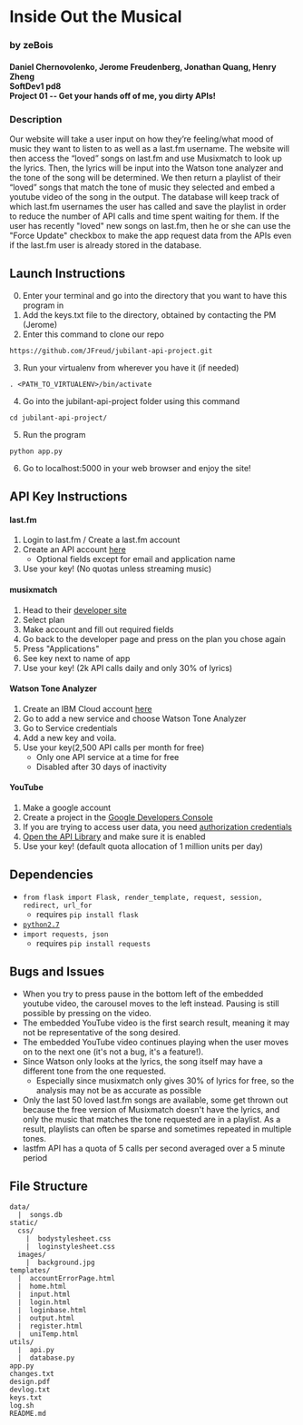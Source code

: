 # Inside Out the Musical
### by zeBois
#### Daniel Chernovolenko, Jerome Freudenberg, Jonathan Quang, Henry Zheng<br>SoftDev1 pd8<br>Project 01 -- Get your hands off of me, you dirty APIs!

### Description

Our website will take a user input on how they’re feeling/what mood of music they want to listen to as well as a last.fm username. The website will then access the “loved” songs on last.fm and use Musixmatch to look up the lyrics. Then, the lyrics will be input into the Watson tone analyzer and the tone of the song will be determined. We then return a playlist of their “loved” songs that match the tone of music they selected and embed a youtube video of the song in the output. The database will keep track of which last.fm usernames the user has called and save the playlist in order to reduce the number of API calls and time spent waiting for them. If the user has recently "loved" new songs on last.fm, then he or she can use the "Force Update" checkbox to make the app request data from the APIs even if the last.fm user is already stored in the database.

## Launch Instructions


0. Enter your terminal and go into the directory that you want to have this program in
1. Add the keys.txt file to the directory, obtained by contacting the PM (Jerome)
2. Enter this command to clone our repo
```
https://github.com/JFreud/jubilant-api-project.git
```
3. Run your virtualenv from wherever you have it (if needed)
```
. <PATH_TO_VIRTUALENV>/bin/activate
```
4. Go into the jubilant-api-project folder using this command
```
cd jubilant-api-project/
```
5. Run the program
```
python app.py
```
6. Go to localhost:5000 in your web browser and enjoy the site!


## API Key Instructions

#### last.fm
1. Login to last.fm / Create a last.fm account
1. Create an API account [here](https://www.last.fm/api/account/create)
    * Optional fields except for email and application name
2. Use your key! (No quotas unless streaming music)
#### musixmatch
1. Head to their [developer site](https://developer.musixmatch.com/plans)
2. Select plan
3. Make account and fill out required fields
4. Go back to the developer page and press on the plan you chose again
5. Press "Applications"
6. See key next to name of app
5. Use your key! (2k API calls daily and only 30% of lyrics)
#### Watson Tone Analyzer
1. Create an IBM Cloud account [here](https://console.bluemix.net/registration/?target=%2Fdeveloper%2Fwatson%2Fcreate-project%3Fservices%3Dtone_analyzer%26hideTours%3Dtrue&cm_mmc%3DOSocial_Tumblr-_-Watson%2BCore_Watson%2BCore%2B-%2BPlatform-_-WW_WW-_-wdc-ref%26cm_mmc%3DOSocial_Tumblr-_-Watson%2BCore_Watson%2BCore%2B-%2BPlatform-_-WW_WW-_-wdc-ref%26cm_mmca1%3D000000OF%26cm_mmca2%3D10000409&cm_mc_uid=85682610252115107975529&cm_mc_sid_50200000=1511628693&cm_mc_sid_52640000=1511628693)
2. Go to add a new service and choose Watson Tone Analyzer
3. Go to Service credentials
4. Add a new key and voila.
5. Use your key(2,500 API calls per month for free)
    * Only one API service at a time for free
    * Disabled after 30 days of inactivity
#### YouTube
1. Make a google account
2. Create a project in the [Google Developers Console](https://console.developers.google.com)
3. If you are trying to access user data, you need [authorization credentials](https://developers.google.com/youtube/registering_an_application)
4. [Open the API Library](https://console.developers.google.com/apis/library?project=_) and make sure it is enabled
5. Use your key! (default quota allocation of 1 million units per day)

## Dependencies
* `from flask import Flask, render_template, request, session, redirect, url_for`
  * requires `pip install flask`
* [`python2.7`](https://www.python.org/download/releases/2.7/)
* `import requests, json`
  * requires `pip install requests`

## Bugs and Issues
* When you try to press pause in the bottom left of the embedded youtube video, the carousel moves to the left instead. Pausing is still possible by pressing on the video.
* The embedded YouTube video is the first search result, meaning it may not be representative of the song desired.
* The embedded YouTube video continues playing when the user moves on to the next one (it's not a bug, it's a feature!).
* Since Watson only looks at the lyrics, the song itself may have a different tone from the one requested.
  * Especially since musixmatch only gives 30% of lyrics for free, so the analysis may not be as accurate as possible
* Only the last 50 loved last.fm songs are available, some get thrown out because the free version of Musixmatch doesn't have the lyrics, and only the music that matches the tone requested are in a playlist. As a result, playlists can often be sparse and sometimes repeated in multiple tones.
* lastfm API has a quota of 5 calls per second averaged over a 5 minute period

## File Structure
```
data/
  |  songs.db
static/
  css/
    |  bodystylesheet.css
    |  loginstylesheet.css
  images/
    |  background.jpg
templates/
  |  accountErrorPage.html
  |  home.html
  |  input.html
  |  login.html
  |  loginbase.html
  |  output.html
  |  register.html
  |  uniTemp.html
utils/
  |  api.py
  |  database.py
app.py
changes.txt
design.pdf
devlog.txt
keys.txt
log.sh
README.md
```
